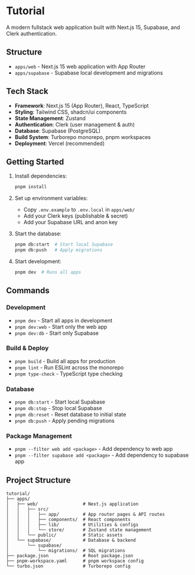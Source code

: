 # Tutorial

A modern fullstack web application built with Next.js 15, Supabase, and Clerk authentication.

## Structure

- `apps/web` - Next.js 15 web application with App Router
- `apps/supabase` - Supabase local development and migrations

## Tech Stack

- **Framework**: Next.js 15 (App Router), React, TypeScript
- **Styling**: Tailwind CSS, shadcn/ui components
- **State Management**: Zustand
- **Authentication**: Clerk (user management & auth)
- **Database**: Supabase (PostgreSQL)
- **Build System**: Turborepo monorepo, pnpm workspaces
- **Deployment**: Vercel (recommended)

## Getting Started

1. Install dependencies:

   ```bash
   pnpm install
   ```

2. Set up environment variables:

   - Copy `.env.example` to `.env.local` in `apps/web/`
   - Add your Clerk keys (publishable & secret)
   - Add your Supabase URL and anon key

3. Start the database:

   ```bash
   pnpm db:start  # Start local Supabase
   pnpm db:push   # Apply migrations
   ```

4. Start development:
   ```bash
   pnpm dev  # Runs all apps
   ```

## Commands

### Development

- `pnpm dev` - Start all apps in development
- `pnpm dev:web` - Start only the web app
- `pnpm dev:db` - Start only Supabase

### Build & Deploy

- `pnpm build` - Build all apps for production
- `pnpm lint` - Run ESLint across the monorepo
- `pnpm type-check` - TypeScript type checking

### Database

- `pnpm db:start` - Start local Supabase
- `pnpm db:stop` - Stop local Supabase
- `pnpm db:reset` - Reset database to initial state
- `pnpm db:push` - Apply pending migrations

### Package Management

- `pnpm --filter web add <package>` - Add dependency to web app
- `pnpm --filter supabase add <package>` - Add dependency to supabase app

## Project Structure

```
tutorial/
├── apps/
│   ├── web/                 # Next.js application
│   │   ├── src/
│   │   │   ├── app/         # App router pages & API routes
│   │   │   ├── components/  # React components
│   │   │   ├── lib/         # Utilities & configs
│   │   │   └── store/       # Zustand state management
│   │   └── public/          # Static assets
│   └── supabase/            # Database & backend
│       └── supabase/
│           └── migrations/  # SQL migrations
├── package.json             # Root package.json
├── pnpm-workspace.yaml      # pnpm workspace config
└── turbo.json               # Turborepo config
```
